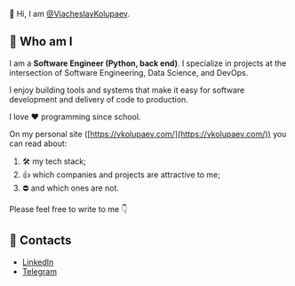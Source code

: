 👋 Hi, I am [@ViacheslavKolupaev](https://t.me/vkolupaev/).

## 🧔 Who am I
I am a **Software Engineer (Python, back end)**. I specialize in projects at the intersection of Software Engineering, Data Science, and DevOps.

I enjoy building tools and systems that make it easy for software development and delivery of code to production.

I love ❤️ programming since school.

On my personal site ([https://vkolupaev.com/](https://vkolupaev.com/)) you can read about: 
1. 🛠 my tech stack;
2. 👍 which companies and projects are attractive to me;
3. ⛔️ and which ones are not. 

Please feel free to write to me 👇

## 💬 Contacts

- [LinkedIn](https://www.linkedin.com/in/vkolupaev/)
- [Telegram](https://t.me/vkolupaev/)

